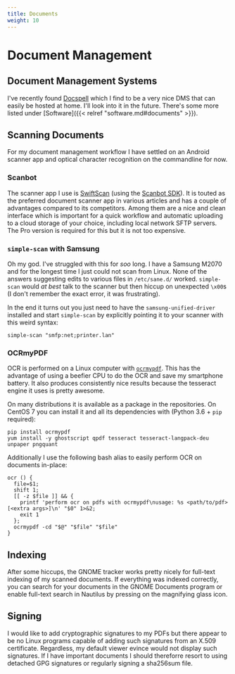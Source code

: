```yaml
---
title: Documents
weight: 10
---
```


# Document Management


## Document Management Systems

I've recently found [Docspell](https://github.com/eikek/docspell) which I find to be
a very nice DMS that can easily be hosted at home. I'll look into it in the future.
There's some more listed under [Software]({{< relref "software.md#documents" >}}).


## Scanning Documents

For my document management workflow I have settled on an Android scanner app
and optical character recognition on the commandline for now.

### Scanbot

The scanner app I use is [SwiftScan](https://swiftscan.app/) (using the
[Scanbot SDK](https://scanbot.io/)). It is touted as the preferred
document scanner app in various articles and has a couple of advantages compared
to its competitors. Among them are a nice and clean interface which is important
for a quick workflow and automatic uploading to a cloud storage of your choice,
including local network SFTP servers. The Pro version is required for this but
it is not too expensive.

### `simple-scan` with Samsung

Oh my god. I've struggled with this for *soo* long. I have a Samsung M2070 and
for the longest time I just could not scan from Linux. None of the answers suggesting
edits to various files in `/etc/sane.d/` worked. `simple-scan` would *at best* talk to the
scanner but then hiccup on unexpected `\x00`s (I don't remember the exact error, it
was frustrating).

In the end it turns out you just need to have the `samsung-unified-driver` installed and
start `simple-scan` by explicitly pointing it to your scanner with this weird syntax:

    simple-scan "smfp:net;printer.lan"

### OCRmyPDF

OCR is performed on a Linux computer with [`ocrmypdf`](https://ocrmypdf.readthedocs.io/en/latest/installation.html).
This has the advantage of using a beefier CPU to do the OCR and save my smartphone
battery. It also produces consistently nice results because the tesseract engine
it uses is pretty awesome.

On many distributions it is available as a package in the repositories. On CentOS 7
you can install it and all its dependencies with (Python 3.6 + `pip` required):

    pip install ocrmypdf
    yum install -y ghostscript qpdf tesseract tesseract-langpack-deu unpaper pngquant

Additionally I use the following bash alias to easily perform OCR on documents in-place:

    ocr () { 
      file=$1;
      shift 1;
      [[ -z $file ]] && { 
        printf 'perform ocr on pdfs with ocrmypdf\nusage: %s <path/to/pdf> [<extra args>]\n' "$0" 1>&2;
        exit 1
      };
      ocrmypdf -cd "$@" "$file" "$file"
    }

## Indexing

After some hiccups, the GNOME tracker works pretty nicely for full-text indexing of
my scanned documents. If everything was indexed correctly, you can search for your
documents in the GNOME Documents program or enable full-text search in Nautilus by
pressing on the magnifying glass icon.

## Signing

I would like to add cryptographic signatures to my PDFs but there appear to be no Linux
programs capable of adding such signatures from an X.509 certificate. Regardless, my default
viewer evince would not display such signatures. If I have important documents I should
thereforre resort to using detached GPG signatures or regularly signing a sha256sum file.


